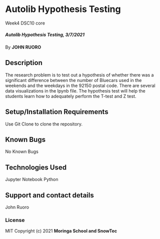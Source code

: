 # Autolib Hypothesis Testing  
Week4 DSC10 core
##### Autolib Hypothesis Testing, 3/7/2021
By **JOHN RUORO**
## Description
The research problem is to test out a hypothesis of whether there was a significant difference between the number of Bluecars used in the weekends and the weekdays in the 92150 postal code. There are several data visualizations in the Ipynb file. The hypothesis test will help the students learn how to adequately perform the T-test and Z test. 
## Setup/Installation Requirements
Use Git Clone to clone the repository. 
## Known Bugs
No Known Bugs
## Technologies Used
Jupyter Notebook 
Python
## Support and contact details
John Ruoro
### License
MIT
Copyright (c) 2021 **Moringa School and SnowTec**
